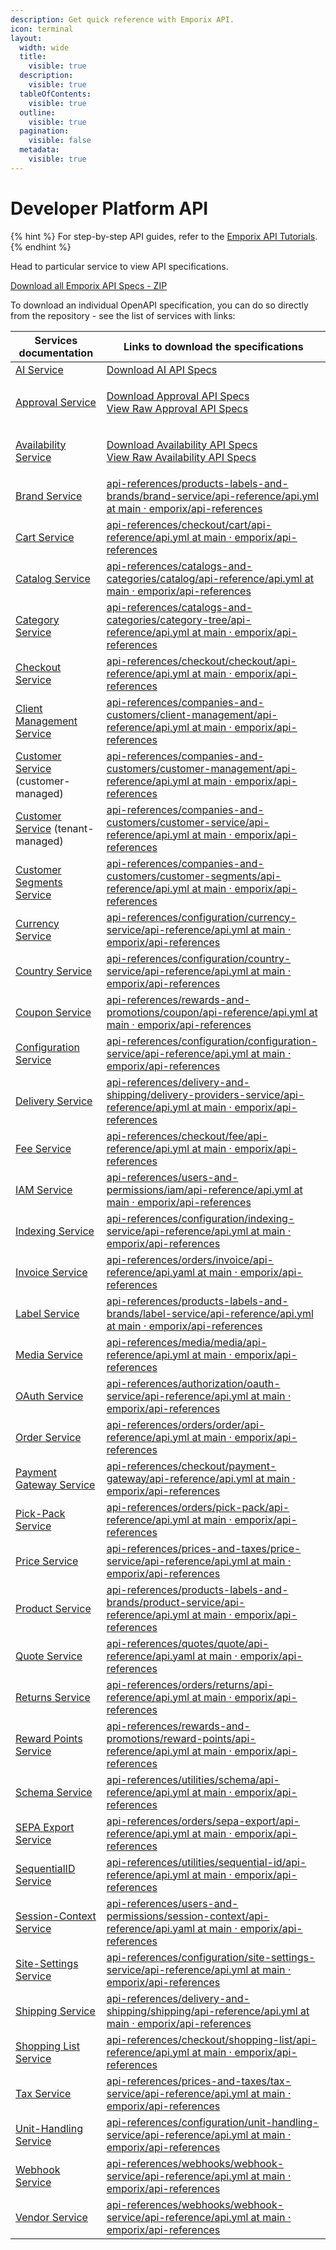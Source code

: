 ```yaml
---
description: Get quick reference with Emporix API.
icon: terminal
layout:
  width: wide
  title:
    visible: true
  description:
    visible: true
  tableOfContents:
    visible: true
  outline:
    visible: true
  pagination:
    visible: false
  metadata:
    visible: true
---
```


# Developer Platform API

{% hint %} 
For step-by-step API guides, refer to the [Emporix API Tutorials](https://app.gitbook.com/o/z8MNPigQv25NZe33g3AV/s/OB5JNNqs4YPvE8urtMSV/).
{% endhint %}

Head to particular service to view API specifications.

<a href="https://github.com/emporix/api-references/releases/latest/download/api-references.zip" class="button primary" data-icon="down-to-line">Download all Emporix API Specs - ZIP</a>

To download an individual OpenAPI specification, you can do so directly from the repository - see the list of services with links:

| Services documentation                                                                 | Links to download the specifications                                                                                                                                                                                                                                                                                                                                                                                      |
| -------------------------------------------------------------------------------------- | ------------------------------------------------------------------------------------------------------------------------------------------------------------------------------------------------------------------------------------------------------------------------------------------------------------------------------------------------------------------------------------------------------------------------- |
| [AI Service](../artificial-intelligence/ai-service/)                                   | <a href="../artificial-intelligence/ai-service/api-reference/api.yml" class="button secondary" data-icon="arrow-down-right">Download AI API Specs</a>                                                                                                                                                                                                                                                                     |
| [Approval Service](../companies-and-customers/approval-service/)                       | <p><a href="../companies-and-customers/approval-service/approval-api-reference/api.yml" class="button secondary" data-icon="arrow-down-right">Download Approval API Specs</a><br><a href="https://raw.githubusercontent.com/emporix/api-references/refs/heads/main/companies-and-customers/approval-service/approval-api-reference/api.yml" class="button secondary" data-icon="code">View Raw Approval API Specs</a></p> |
| [Availability Service](../orders/availability/)                                        | <p><a href="../orders/availability/api-reference/api.yml" class="button secondary" data-icon="arrow-down-right">Download Availability API Specs</a><br><a href="https://raw.githubusercontent.com/emporix/api-references/refs/heads/main/orders/availability/api-reference/api.yml" class="button secondary" data-icon="code">View Raw Availability API Specs</a></p>                                                     |
| [Brand Service](../products-labels-and-brands/brand-service/)                          | [api-references/products-labels-and-brands/brand-service/api-reference/api.yml at main · emporix/api-references](../products-labels-and-brands/brand-service/api-reference/api.yml)                                                                                                                                                                                                                                       |
| [Cart Service](../checkout/cart/)                                                      | [api-references/checkout/cart/api-reference/api.yml at main · emporix/api-references](../checkout/cart/api-reference/api.yml)                                                                                                                                                                                                                                                                                             |
| [Catalog Service](../catalogs-and-categories/catalog/)                                 | [api-references/catalogs-and-categories/catalog/api-reference/api.yml at main · emporix/api-references](../catalogs-and-categories/catalog/api-reference/api.yml)                                                                                                                                                                                                                                                         |
| [Category Service](../catalogs-and-categories/category-tree/)                          | [api-references/catalogs-and-categories/category-tree/api-reference/api.yml at main · emporix/api-references](../catalogs-and-categories/category-tree/api-reference/api.yml)                                                                                                                                                                                                                                             |
| [Checkout Service](../checkout/checkout/)                                              | [api-references/checkout/checkout/api-reference/api.yml at main · emporix/api-references](../checkout/checkout/api-reference/api.yml)                                                                                                                                                                                                                                                                                     |
| [Client Management Service](../companies-and-customers/client-management/)             | [api-references/companies-and-customers/client-management/api-reference/api.yml at main · emporix/api-references](../companies-and-customers/client-management/api-reference/api.yml)                                                                                                                                                                                                                                     |
| [Customer Service](../companies-and-customers/customer-management/) (customer-managed) | [api-references/companies-and-customers/customer-management/api-reference/api.yml at main · emporix/api-references](../companies-and-customers/customer-management/api-reference/api.yml)                                                                                                                                                                                                                                 |
| [Customer Service](../companies-and-customers/customer-service/) (tenant-managed)      | [api-references/companies-and-customers/customer-service/api-reference/api.yml at main · emporix/api-references](../companies-and-customers/customer-service/api-reference/api.yml)                                                                                                                                                                                                                                       |
| [Customer Segments Service](../companies-and-customers/customer-segments/)             | [api-references/companies-and-customers/customer-segments/api-reference/api.yml at main · emporix/api-references](../companies-and-customers/customer-segments/api-reference/api.yml)                                                                                                                                                                                                                                     |
| [Currency Service](../configuration/currency-service/)                                 | [api-references/configuration/currency-service/api-reference/api.yml at main · emporix/api-references](../configuration/currency-service/api-reference/api.yml)                                                                                                                                                                                                                                                           |
| [Country Service](../configuration/country-service/)                                   | [api-references/configuration/country-service/api-reference/api.yml at main · emporix/api-references](../configuration/country-service/api-reference/api.yml)                                                                                                                                                                                                                                                             |
| [Coupon Service](../rewards-and-promotions/coupon/)                                    | [api-references/rewards-and-promotions/coupon/api-reference/api.yml at main · emporix/api-references](../rewards-and-promotions/coupon/api-reference/api.yml)                                                                                                                                                                                                                                                             |
| [Configuration Service](../configuration/configuration-service/)                       | [api-references/configuration/configuration-service/api-reference/api.yml at main · emporix/api-references](../configuration/configuration-service/api-reference/api.yml)                                                                                                                                                                                                                                                 |
| [Delivery Service](../delivery-and-shipping/delivery-providers-service/)               | [api-references/delivery-and-shipping/delivery-providers-service/api-reference/api.yml at main · emporix/api-references](../delivery-and-shipping/delivery-providers-service/api-reference/api.yml)                                                                                                                                                                                                                       |
| [Fee Service](../checkout/fee/)                                                        | [api-references/checkout/fee/api-reference/api.yml at main · emporix/api-references](../checkout/fee/api-reference/api.yml)                                                                                                                                                                                                                                                                                               |
| [IAM Service](../users-and-permissions/iam/)                                           | [api-references/users-and-permissions/iam/api-reference/api.yml at main · emporix/api-references](../users-and-permissions/iam/api-reference/api.yml)                                                                                                                                                                                                                                                                     |
| [Indexing Service](../configuration/indexing-service/)                                 | [api-references/configuration/indexing-service/api-reference/api.yml at main · emporix/api-references](../configuration/indexing-service/api-reference/api.yml)                                                                                                                                                                                                                                                           |
| [Invoice Service](../orders/invoice/)                                                  | [api-references/orders/invoice/api-reference/api.yaml at main · emporix/api-references](../orders/invoice/api-reference/api.yaml)                                                                                                                                                                                                                                                                                         |
| [Label Service](../products-labels-and-brands/label-service/)                          | [api-references/products-labels-and-brands/label-service/api-reference/api.yml at main · emporix/api-references](../products-labels-and-brands/label-service/api-reference/api.yml)                                                                                                                                                                                                                                       |
| [Media Service](../media/media/)                                                       | [api-references/media/media/api-reference/api.yml at main · emporix/api-references](../media/media/api-reference/api.yml)                                                                                                                                                                                                                                                                                                 |
| [OAuth Service](../authorization/oauth-service/)                                       | [api-references/authorization/oauth-service/api-reference/api.yml at main · emporix/api-references](../authorization/oauth-service/api-reference/api.yml)                                                                                                                                                                                                                                                                 |
| [Order Service](../orders/order/)                                                      | [api-references/orders/order/api-reference/api.yml at main · emporix/api-references](../orders/order/api-reference/api.yml)                                                                                                                                                                                                                                                                                               |
| [Payment Gateway Service](../checkout/payment-gateway/)                                | [api-references/checkout/payment-gateway/api-reference/api.yml at main · emporix/api-references](../checkout/payment-gateway/api-reference/api.yml)                                                                                                                                                                                                                                                                       |
| [Pick-Pack Service](../orders/pick-pack/)                                              | [api-references/orders/pick-pack/api-reference/api.yml at main · emporix/api-references](../orders/pick-pack/api-reference/api.yml)                                                                                                                                                                                                                                                                                       |
| [Price Service](../prices-and-taxes/price-service/)                                    | [api-references/prices-and-taxes/price-service/api-reference/api.yml at main · emporix/api-references](../prices-and-taxes/price-service/api-reference/api.yml)                                                                                                                                                                                                                                                           |
| [Product Service](../products-labels-and-brands/product-service/)                      | [api-references/products-labels-and-brands/product-service/api-reference/api.yml at main · emporix/api-references](../products-labels-and-brands/product-service/api-reference/api.yml)                                                                                                                                                                                                                                   |
| [Quote Service](../quotes/quote/)                                                      | [api-references/quotes/quote/api-reference/api.yaml at main · emporix/api-references](../quotes/quote/api-reference/api.yaml)                                                                                                                                                                                                                                                                                             |
| [Returns Service](../orders/returns/)                                                  | [api-references/orders/returns/api-reference/api.yml at main · emporix/api-references](../orders/returns/api-reference/api.yml)                                                                                                                                                                                                                                                                                           |
| [Reward Points Service](../rewards-and-promotions/reward-points/)                      | [api-references/rewards-and-promotions/reward-points/api-reference/api.yml at main · emporix/api-references](../rewards-and-promotions/reward-points/api-reference/api.yml)                                                                                                                                                                                                                                               |
| [Schema Service](../utilities/schema/)                                                 | [api-references/utilities/schema/api-reference/api.yml at main · emporix/api-references](../utilities/schema/api-reference/api.yml)                                                                                                                                                                                                                                                                                       |
| [SEPA Export Service](../orders/sepa-export/)                                          | [api-references/orders/sepa-export/api-reference/api.yml at main · emporix/api-references](../orders/sepa-export/api-reference/api.yml)                                                                                                                                                                                                                                                                                   |
| [SequentialID Service](../utilities/sequential-id/)                                    | [api-references/utilities/sequential-id/api-reference/api.yml at main · emporix/api-references](../utilities/sequential-id/api-reference/api.yml)                                                                                                                                                                                                                                                                         |
| [Session-Context Service](../users-and-permissions/session-context/)                   | [api-references/users-and-permissions/session-context/api-reference/api.yaml at main · emporix/api-references](../users-and-permissions/session-context/api-reference/api.yaml)                                                                                                                                                                                                                                           |
| [Site-Settings Service](../configuration/site-settings-service/)                       | [api-references/configuration/site-settings-service/api-reference/api.yml at main · emporix/api-references](../configuration/site-settings-service/api-reference/api.yml)                                                                                                                                                                                                                                                 |
| [Shipping Service](../delivery-and-shipping/shipping/)                                 | [api-references/delivery-and-shipping/shipping/api-reference/api.yml at main · emporix/api-references](../delivery-and-shipping/shipping/api-reference/api.yml)                                                                                                                                                                                                                                                           |
| [Shopping List Service](../checkout/shopping-list/)                                    | [api-references/checkout/shopping-list/api-reference/api.yml at main · emporix/api-references](../checkout/shopping-list/api-reference/api.yml)                                                                                                                                                                                                                                                                           |
| [Tax Service](../prices-and-taxes/tax-service/)                                        | [api-references/prices-and-taxes/tax-service/api-reference/api.yml at main · emporix/api-references](../prices-and-taxes/tax-service/api-reference/api.yml)                                                                                                                                                                                                                                                               |
| [Unit-Handling Service](../configuration/unit-handling-service/)                       | [api-references/configuration/unit-handling-service/api-reference/api.yml at main · emporix/api-references](../configuration/unit-handling-service/api-reference/api.yml)                                                                                                                                                                                                                                                 |
| [Webhook Service](../webhooks/webhook-service/)                                        | [api-references/webhooks/webhook-service/api-reference/api.yml at main · emporix/api-references](../webhooks/webhook-service/api-reference/api.yml)                                                                                                                                                                                                                                                                       |
| [Vendor Service](../companies-and-customers/vendor-service/)                           | [api-references/webhooks/webhook-service/api-reference/api.yml at main · emporix/api-references](../companies-and-customers/vendor-service/api-reference/api.yml)                                                                                                                                                                                                                                                         |

